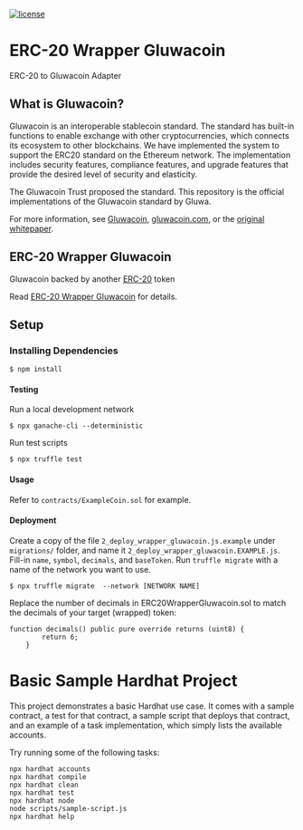 [![license](https://img.shields.io/github/license/jamesisaac/react-native-background-task.svg)](https://opensource.org/licenses/MIT)

# ERC-20 Wrapper Gluwacoin

ERC-20 to Gluwacoin Adapter

## What is Gluwacoin?

Gluwacoin is an interoperable stablecoin standard. The standard has built-in functions to enable exchange with other cryptocurrencies, which connects its ecosystem to other blockchains. We have implemented the system to support the ERC20 standard on the Ethereum network. The implementation includes security features, compliance features, and upgrade features that provide the desired level of security and elasticity.

The Gluwacoin Trust proposed the standard. This repository is the official implementations of the Gluwacoin standard by Gluwa.

For more information, see [Gluwacoin](/Gluwacoin.md), [gluwacoin.com](https://gluwacoin.com), or the [original whitepaper](https://gluwacoin.com/white-paper).

## ERC-20 Wrapper Gluwacoin

Gluwacoin backed by another [ERC-20](https://eips.ethereum.org/EIPS/eip-20) token

Read [ERC-20 Wrapper Gluwacoin](ERC-20%20Wrapper%20Gluwacoin.md) for details.

## Setup

### Installing Dependencies

```commandline
$ npm install
```

#### Testing

Run a local development network
```commandline
$ npx ganache-cli --deterministic
```

Run test scripts
```commandline
$ npx truffle test
```

#### Usage
Refer to `contracts/ExampleCoin.sol` for example.

#### Deployment
Create a copy of the file `2_deploy_wrapper_gluwacoin.js.example` under `migrations/` folder,
and name it `2_deploy_wrapper_gluwacoin.EXAMPLE.js`.
Fill-in `name`, `symbol`, `decimals`, and `baseToken`.
Run `truffle migrate` with a name of the network you want to use.

```commandline
$ npx truffle migrate  --network [NETWORK NAME]
```

Replace the number of decimals in ERC20WrapperGluwacoin.sol to match the decimals of your target (wrapped) token:
```commandline
function decimals() public pure override returns (uint8) {
        return 6;
    }
```

# Basic Sample Hardhat Project

This project demonstrates a basic Hardhat use case. It comes with a sample contract, a test for that contract, a sample script that deploys that contract, and an example of a task implementation, which simply lists the available accounts.

Try running some of the following tasks:

```shell
npx hardhat accounts
npx hardhat compile
npx hardhat clean
npx hardhat test
npx hardhat node
node scripts/sample-script.js
npx hardhat help
```
